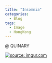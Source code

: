 ```yaml
---
title: "Insomnia"
categories:
  - Blog
tags:
  - Image
  - HongKong
---
```


@ QUINARY

<a href="https://imgur.com/sCoBnnv"><img src="https://i.imgur.com/sCoBnnv.jpg" title="source: imgur.com" /></a>

<script src="https://utteranc.es/client.js"
        repo="serendipityinlife/serendipityinlife.github.io"
        issue-term="pathname"
        theme="github-light"
        crossorigin="anonymous"
        async>
</script>
